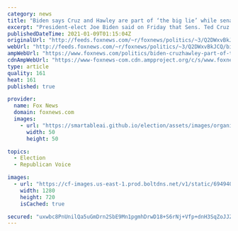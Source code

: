 ```yaml
---
category: news
title: "Biden says Cruz and Hawley are part of ‘the big lie’ while senators say they are being called Nazis"
excerpt: "President-elect Joe Biden said on Friday that Sens. Ted Cruz and Josh Hawley should be “flat beaten” in their next elections for their part in spreading “the big lie.” "
publishedDateTime: 2021-01-09T01:15:04Z
originalUrl: "http://feeds.foxnews.com/~r/foxnews/politics/~3/Q2DWxvBkJCQ/biden-cruzhawley-part-of-the-big-lie-senators-fire-back-vicious-partisan-rhetoric"
webUrl: "http://feeds.foxnews.com/~r/foxnews/politics/~3/Q2DWxvBkJCQ/biden-cruzhawley-part-of-the-big-lie-senators-fire-back-vicious-partisan-rhetoric"
ampWebUrl: "https://www.foxnews.com/politics/biden-cruzhawley-part-of-the-big-lie-senators-fire-back-vicious-partisan-rhetoric.amp"
cdnAmpWebUrl: "https://www-foxnews-com.cdn.ampproject.org/c/s/www.foxnews.com/politics/biden-cruzhawley-part-of-the-big-lie-senators-fire-back-vicious-partisan-rhetoric.amp"
type: article
quality: 161
heat: 161
published: true

provider:
  name: Fox News
  domain: foxnews.com
  images:
    - url: "https://smartableai.github.io/election/assets/images/organizations/foxnews.com-50x50.jpg"
      width: 50
      height: 50

topics:
  - Election
  - Republican Voice

images:
  - url: "https://cf-images.us-east-1.prod.boltdns.net/v1/static/694940094001/884ca248-96a7-4d17-8fdd-323d51280671/1dcd7783-4494-468a-945a-ff03021ff298/1280x720/match/image.jpg"
    width: 1280
    height: 720
    isCached: true

secured: "uxwbc8PnUnilQa5uGmDrn2SbE9Mn1pgmhDrwD18+S6rNj+Vfp+dnH3SqZoJJZkdmH/3YeKGDsUY5LFBrfSGgNJIjsMjLYG79qAxbLV2AIkuOvK0sQ9ldR+CX1MWjf4UykaRLeFBa3grSkK1BnpjX4l2U9R8AEEDItjyEjNR0j1Y4FHewT7aVoMRHx1294iAxH3qwknrx4g1S2x8VcBbMwXMJx6n+vi0b2nQuivdXVP6cLKQYltfjBGxfwI3IyOWYhVwr5q629nNCPPpAxXz+WDGPLAQDTY83FSFWnKPL9QAFbOu5XkX9DJGNAki69t1Vw5Ofo1g6rCxKDjaG823BzqMCWOsCxmayfyFLRXny3p0=;zYIYkyFSU5QwYkinMmGCNA=="
---
```


